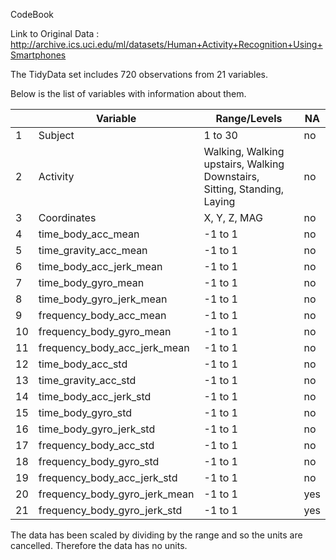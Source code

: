 CodeBook

Link to Original Data : http://archive.ics.uci.edu/ml/datasets/Human+Activity+Recognition+Using+Smartphones

The TidyData set includes 720 observations from 21 variables. 

Below is the list of variables with information about them. 


|   | Variable                     | Range/Levels                                                             | NA |  
|---|------------------------------|--------------------------------------------------------------------------|----|
| 1 | Subject                      | 1 to 30                                                                  | no |   
| 2 | Activity                     | Walking, Walking upstairs, Walking Downstairs, Sitting, Standing, Laying | no |  
| 3 | Coordinates                  | X, Y, Z, MAG                                                             | no |  
| 4 | time_body_acc_mean           | -1 to 1                                                                  | no |  
| 5 | time_gravity_acc_mean        | -1 to 1                                                                  | no |  
| 6 | time_body_acc_jerk_mean      | -1 to 1                                                                  | no |   
| 7 | time_body_gyro_mean          | -1 to 1                                                                  | no |  
| 8 | time_body_gyro_jerk_mean     | -1 to 1                                                                  | no |  
| 9 | frequency_body_acc_mean      | -1 to 1                                                                  | no |  
|10 | frequency_body_gyro_mean     | -1 to 1                                                                  | no |   
|11 | frequency_body_acc_jerk_mean | -1 to 1                                                                  | no |  
|12 | time_body_acc_std            | -1 to 1                                                                  | no |  
|13 | time_gravity_acc_std         | -1 to 1                                                                  | no |   
|14 | time_body_acc_jerk_std       | -1 to 1                                                                  | no |   
|15 | time_body_gyro_std           | -1 to 1                                                                  | no |  
|16 | time_body_gyro_jerk_std      | -1 to 1                                                                  | no |  
|17 | frequency_body_acc_std       | -1 to 1                                                                  | no |   
|18 | frequency_body_gyro_std      | -1 to 1                                                                  | no |   
|19 | frequency_body_acc_jerk_std  | -1 to 1                                                                  | no |   
|20 | frequency_body_gyro_jerk_mean| -1 to 1                                                                  | yes|   
|21 | frequency_body_gyro_jerk_std | -1 to 1                                                                  | yes|


The data has been scaled by dividing by the range and so the units are cancelled. Therefore the data has no units.
